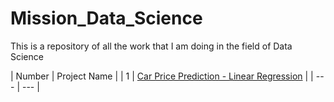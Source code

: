 # Mission_Data_Science
This is a repository of all the work that I am doing in the field of Data Science

| Number | Project Name  |
| 1 | [Car Price Prediction - Linear Regression](/MLassgn1.ipynb) |
| --- | --- |
